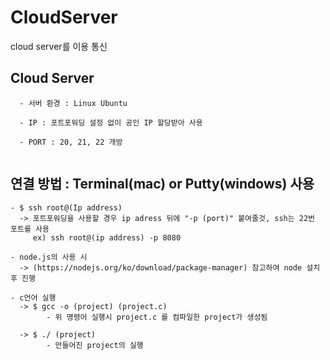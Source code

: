 # CloudServer
cloud server를 이용 통신

## Cloud Server

```
  - 서버 환경 : Linux Ubuntu
  
  - IP : 포트포워딩 설정 없이 공인 IP 할당받아 사용
  
  - PORT : 20, 21, 22 개방
  
```  
## 연결 방법 : Terminal(mac) or Putty(windows) 사용
  
  ```
  - $ ssh root@(Ip address)
    -> 포트포워딩을 사용할 경우 ip adress 뒤에 "-p (port)" 붙여줄것, ssh는 22번 포트를 사용
       ex) ssh root@(ip address) -p 8080
       
  - node.js의 사용 시
    -> (https://nodejs.org/ko/download/package-manager) 참고하여 node 설치 후 진행
    
  - c언어 실행
    -> $ gcc -o (project) (project.c)
          - 위 명령어 실행시 project.c 를 컴파일한 project가 생성됨
          
    -> $ ./ (project)
          - 만들어진 project의 실행
  
```
